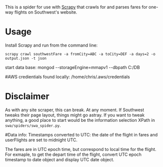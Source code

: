 This is a spider for use with [Scrapy](http://www.scrapy.org) that crawls for and parses fares for one-way flights on Southwest's website. 

# Usage
Install Scrapy and run from the command line:

	scrapy crawl southwestFare -a fromCity=ABC -a toCity=DEF -a days=2 -o output.json -t json 
	
start data base:
mongod --storageEngine=mmapv1 --dbpath C:/DB

#AWS credientials found locally:
/home/chris/.aws/credentials

# Disclaimer
As with any site scraper, this can break. At any moment. If Southwest tweaks their page layout, things might go astray. If you want to tweak anything, a good place to start would be the information selection XPath in `swa/spiders/swa_spider.py`.

#Data info:
Timestamps converted to UTC: 
the date of the flight in fares and userFlights are set to midnight UTC.

The fares are in UTC epoch time, but correspond to local time for the flight.  
For exmaple, to get the depart time of the flight, convert UTC epoch timestamp to date object and display UTC date object. 
